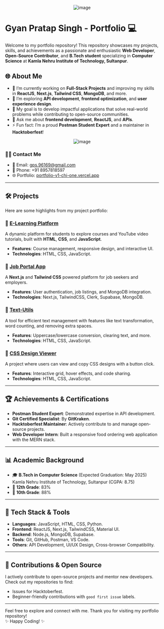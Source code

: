 <div align="center">

  ![image](https://github.com/user-attachments/assets/4712669a-a275-4fe0-9b64-62c43555d3a4)

</div>


# Gyan Pratap Singh - Portfolio 💻

Welcome to my portfolio repository! This repository showcases my projects, skills, and achievements as a passionate and enthusiastic **Web Developer**, **Open-Source Contributor**, and **B.Tech student** specializing in **Computer Science** at **Kamla Nehru Institute of Technology, Sultanpur**.

## 🌐 About Me

- 🔭 I’m currently working on **Full-Stack Projects** and improving my skills in **ReactJS**, **Next.js**, **Tailwind CSS**, **MongoDB**, and more.
- 🌱 I’m exploring **API development**, **frontend optimization**, and **user experience design**.
- 🎯 My goal is to develop impactful applications that solve real-world problems while contributing to open-source communities.
- 💬 Ask me about **frontend development**, **ReactJS**, and **APIs**.
- ⚡ Fun fact: I’m a proud **Postman Student Expert** and a maintainer in **Hacktoberfest**!
<div align="center">
  
 ![image](https://github.com/user-attachments/assets/cd7ddd3b-963c-40a2-89ce-51b1c6659f48)

</div>

### 🧑‍💻 Contact Me

- 📧 Email: [gps.96169@gmail.com](mailto:gps.96169@gmail.com)
- 📱 Phone: +91 8957818597
- 🌐 Portfolio: [portfolio-v1-chi-one.vercel.app](https://gyan-pratap-singh.vercel.app/)

---

## 🛠️ Projects  

Here are some highlights from my project portfolio:

### 🔹 [E-Learning Platform](https://github.com/username/e-learning-platform)
A dynamic platform for students to explore courses and YouTube video tutorials, built with **HTML**, **CSS**, and **JavaScript**.
- **Features**: Course management, responsive design, and interactive UI.
- **Technologies**: HTML, CSS, JavaScript.

### 🔹 [Job Portal App](https://github.com/username/job-portal-app)
A **Next.js** and **Tailwind CSS** powered platform for job seekers and employers.
- **Features**: User authentication, job listings, and MongoDB integration.
- **Technologies**: Next.js, TailwindCSS, Clerk, Supabase, MongoDB.

### 🔹 [Text-Utils](https://github.com/username/text-utils)
A tool for efficient text management with features like text transformation, word counting, and removing extra spaces.
- **Features**: Uppercase/lowercase conversion, clearing text, and more.
- **Technologies**: HTML, CSS, JavaScript.

### 🔹 [CSS Design Viewer](https://github.com/username/css-design-viewer)
A project where users can view and copy CSS designs with a button click.
- **Features**: Interactive grid, hover effects, and code sharing.
- **Technologies**: HTML, CSS, JavaScript.

---

## 🏆 Achievements & Certifications

- **Postman Student Expert**: Demonstrated expertise in API development.
- **Git Certified Specialist**: By **GitKraken**.
- **Hacktoberfest Maintainer**: Actively contribute to and manage open-source projects.
- **Web Developer Intern**: Built a responsive food ordering web application with the MERN stack.

---

## 📊 Academic Background

- 🎓 **B.Tech in Computer Science** (Expected Graduation: May 2025)  
  Kamla Nehru Institute of Technology, Sultanpur (CGPA: 8.75)
- 🏅 **12th Grade**: 83%  
- 🏅 **10th Grade**: 88%

---

## 🔧 Tech Stack & Tools

- **Languages**: JavaScript, HTML, CSS, Python.
- **Frontend**: ReactJS, Next.js, TailwindCSS, Material UI.
- **Backend**: Node.js, MongoDB, Supabase.
- **Tools**: Git, GitHub, Postman, VS Code.
- **Others**: API Development, UI/UX Design, Cross-browser Compatibility.

---

## 🤝 Contributions & Open Source  

I actively contribute to open-source projects and mentor new developers. Check out my repositories to find:  
- Issues for Hacktoberfest.  
- Beginner-friendly contributions with `good first issue` labels.

---


Feel free to explore and connect with me. Thank you for visiting my portfolio repository!  
✨ Happy Coding! ✨
